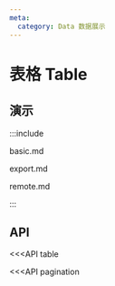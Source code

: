 ```yaml
---
meta:
  category: Data 数据展示
---
```


# 表格 Table

## 演示

:::include

basic.md

export.md

remote.md

:::

## API

<<<API table

<<<API pagination